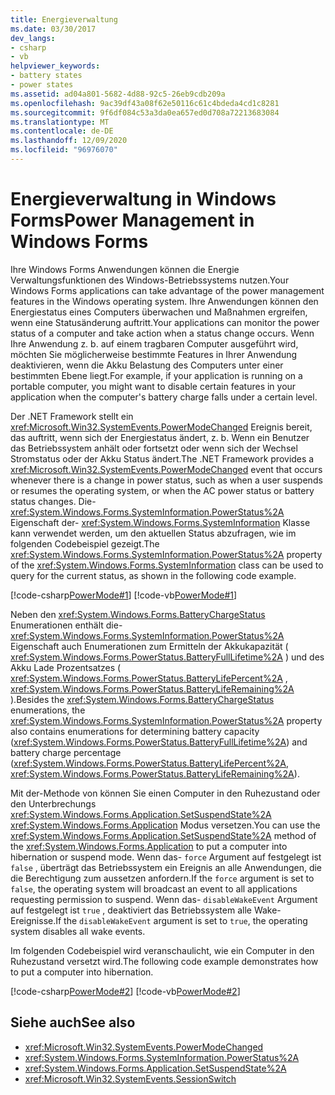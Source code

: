 ```yaml
---
title: Energieverwaltung
ms.date: 03/30/2017
dev_langs:
- csharp
- vb
helpviewer_keywords:
- battery states
- power states
ms.assetid: ad04a801-5682-4d88-92c5-26eb9cdb209a
ms.openlocfilehash: 9ac39df43a08f62e50116c61c4bdeda4cd1c8281
ms.sourcegitcommit: 9f6df084c53a3da0ea657ed0d708a72213683084
ms.translationtype: MT
ms.contentlocale: de-DE
ms.lasthandoff: 12/09/2020
ms.locfileid: "96976070"
---
```

# <a name="power-management-in-windows-forms"></a><span data-ttu-id="a8ae6-102">Energieverwaltung in Windows Forms</span><span class="sxs-lookup"><span data-stu-id="a8ae6-102">Power Management in Windows Forms</span></span>
<span data-ttu-id="a8ae6-103">Ihre Windows Forms Anwendungen können die Energie Verwaltungsfunktionen des Windows-Betriebssystems nutzen.</span><span class="sxs-lookup"><span data-stu-id="a8ae6-103">Your Windows Forms applications can take advantage of the power management features in the Windows operating system.</span></span> <span data-ttu-id="a8ae6-104">Ihre Anwendungen können den Energiestatus eines Computers überwachen und Maßnahmen ergreifen, wenn eine Statusänderung auftritt.</span><span class="sxs-lookup"><span data-stu-id="a8ae6-104">Your applications can monitor the power status of a computer and take action when a status change occurs.</span></span> <span data-ttu-id="a8ae6-105">Wenn Ihre Anwendung z. b. auf einem tragbaren Computer ausgeführt wird, möchten Sie möglicherweise bestimmte Features in Ihrer Anwendung deaktivieren, wenn die Akku Belastung des Computers unter einer bestimmten Ebene liegt.</span><span class="sxs-lookup"><span data-stu-id="a8ae6-105">For example, if your application is running on a portable computer, you might want to disable certain features in your application when the computer's battery charge falls under a certain level.</span></span>  
  
 <span data-ttu-id="a8ae6-106">Der .NET Framework stellt ein <xref:Microsoft.Win32.SystemEvents.PowerModeChanged> Ereignis bereit, das auftritt, wenn sich der Energiestatus ändert, z. b. Wenn ein Benutzer das Betriebssystem anhält oder fortsetzt oder wenn sich der Wechsel Stromstatus oder der Akku Status ändert.</span><span class="sxs-lookup"><span data-stu-id="a8ae6-106">The .NET Framework provides a <xref:Microsoft.Win32.SystemEvents.PowerModeChanged> event that occurs whenever there is a change in power status, such as when a user suspends or resumes the operating system, or when the AC power status or battery status changes.</span></span> <span data-ttu-id="a8ae6-107">Die- <xref:System.Windows.Forms.SystemInformation.PowerStatus%2A> Eigenschaft der- <xref:System.Windows.Forms.SystemInformation> Klasse kann verwendet werden, um den aktuellen Status abzufragen, wie im folgenden Codebeispiel gezeigt.</span><span class="sxs-lookup"><span data-stu-id="a8ae6-107">The <xref:System.Windows.Forms.SystemInformation.PowerStatus%2A> property of the <xref:System.Windows.Forms.SystemInformation> class can be used to query for the current status, as shown in the following code example.</span></span>  
  
 [!code-csharp[PowerMode#1](~/samples/snippets/csharp/VS_Snippets_Winforms/powermode/cs/form1.cs#1)]
 [!code-vb[PowerMode#1](~/samples/snippets/visualbasic/VS_Snippets_Winforms/powermode/vb/form1.vb#1)]  
  
 <span data-ttu-id="a8ae6-108">Neben den <xref:System.Windows.Forms.BatteryChargeStatus> Enumerationen enthält die- <xref:System.Windows.Forms.SystemInformation.PowerStatus%2A> Eigenschaft auch Enumerationen zum Ermitteln der Akkukapazität ( <xref:System.Windows.Forms.PowerStatus.BatteryFullLifetime%2A> ) und des Akku Lade Prozentsatzes ( <xref:System.Windows.Forms.PowerStatus.BatteryLifePercent%2A> , <xref:System.Windows.Forms.PowerStatus.BatteryLifeRemaining%2A> ).</span><span class="sxs-lookup"><span data-stu-id="a8ae6-108">Besides the <xref:System.Windows.Forms.BatteryChargeStatus> enumerations, the <xref:System.Windows.Forms.SystemInformation.PowerStatus%2A> property also contains enumerations for determining battery capacity (<xref:System.Windows.Forms.PowerStatus.BatteryFullLifetime%2A>) and battery charge percentage (<xref:System.Windows.Forms.PowerStatus.BatteryLifePercent%2A>, <xref:System.Windows.Forms.PowerStatus.BatteryLifeRemaining%2A>).</span></span>  
  
 <span data-ttu-id="a8ae6-109">Mit der-Methode von können Sie einen Computer in den Ruhezustand oder den Unterbrechungs <xref:System.Windows.Forms.Application.SetSuspendState%2A> <xref:System.Windows.Forms.Application> Modus versetzen.</span><span class="sxs-lookup"><span data-stu-id="a8ae6-109">You can use the <xref:System.Windows.Forms.Application.SetSuspendState%2A> method of the <xref:System.Windows.Forms.Application> to put a computer into hibernation or suspend mode.</span></span> <span data-ttu-id="a8ae6-110">Wenn das- `force` Argument auf festgelegt ist `false` , überträgt das Betriebssystem ein Ereignis an alle Anwendungen, die die Berechtigung zum aussetzen anfordern.</span><span class="sxs-lookup"><span data-stu-id="a8ae6-110">If the `force` argument is set to `false`, the operating system will broadcast an event to all applications requesting permission to suspend.</span></span> <span data-ttu-id="a8ae6-111">Wenn das- `disableWakeEvent` Argument auf festgelegt ist `true` , deaktiviert das Betriebssystem alle Wake-Ereignisse.</span><span class="sxs-lookup"><span data-stu-id="a8ae6-111">If the `disableWakeEvent` argument is set to `true`, the operating system disables all wake events.</span></span>  
  
 <span data-ttu-id="a8ae6-112">Im folgenden Codebeispiel wird veranschaulicht, wie ein Computer in den Ruhezustand versetzt wird.</span><span class="sxs-lookup"><span data-stu-id="a8ae6-112">The following code example demonstrates how to put a computer into hibernation.</span></span>  
  
 [!code-csharp[PowerMode#2](~/samples/snippets/csharp/VS_Snippets_Winforms/powermode/cs/form1.cs#2)]
 [!code-vb[PowerMode#2](~/samples/snippets/visualbasic/VS_Snippets_Winforms/powermode/vb/form1.vb#2)]  
  
## <a name="see-also"></a><span data-ttu-id="a8ae6-113">Siehe auch</span><span class="sxs-lookup"><span data-stu-id="a8ae6-113">See also</span></span>

- <xref:Microsoft.Win32.SystemEvents.PowerModeChanged>
- <xref:System.Windows.Forms.SystemInformation.PowerStatus%2A>
- <xref:System.Windows.Forms.Application.SetSuspendState%2A>
- <xref:Microsoft.Win32.SystemEvents.SessionSwitch>
